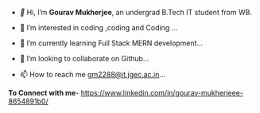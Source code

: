 - *👋* Hi, I’m ****Gourav Mukherjee****, an undergrad B.Tech IT student from WB.


- 👀 I’m interested in coding ,coding and Coding ...
- 🌱 I’m currently learning Full Stack MERN development...
- 💞️ I’m looking to collaborate on Github...
- 📫 How to reach me gm2288@it.jgec.ac.in...

**To Connect with me**-
https://www.linkedin.com/in/gourav-mukherjeee-8654891b0/


<!---
gourav02/gourav02 is a ✨ special ✨ repository because its `README.md` (this file) appears on your GitHub profile.
You can click the Preview link to take a look at your changes.
--->
